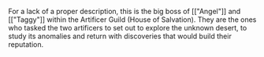 For a lack of a proper description, this is the big boss of [["Angel"]] and [["Taggy"]] within the Artificer Guild (House of Salvation). They are the ones who tasked the two artificers to set out to explore the unknown desert, to study its anomalies and return with discoveries that would build their reputation.